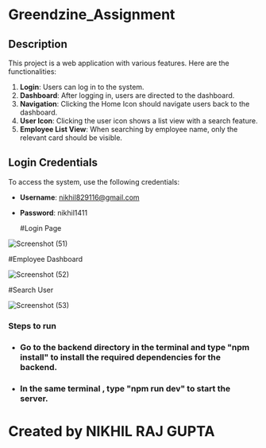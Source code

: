 # Greendzine_Assignment

## Description

This project is a web application with various features. Here are the functionalities:

1. **Login**: Users can log in to the system.
2. **Dashboard**: After logging in, users are directed to the dashboard.
3. **Navigation**: Clicking the Home Icon should navigate users back to the dashboard.
4. **User Icon**: Clicking the user icon shows a list view with a search feature.
5. **Employee List View**: When searching by employee name, only the relevant card should be visible.



## Login Credentials

To access the system, use the following credentials:

- **Username**: nikhil829116@gmail.com
- **Password**: nikhil1411

  #Login Page                                                                                                                           

![Screenshot (51)](https://github.com/user-attachments/assets/314ecc6c-cd65-464d-86a0-a1808f70ca6a)

  #Employee Dashboard

  ![Screenshot (52)](https://github.com/user-attachments/assets/75165896-4c32-41d3-9e0e-3d3c4526e93e)


   #Search  User

  ![Screenshot (53)](https://github.com/user-attachments/assets/0470de81-f216-4200-a624-6588e94d3d86)

  ### Steps to run 
  - ### Go to the backend directory in the terminal and type "npm install" to install the required dependencies for the backend.
  - ### In the same terminal , type "npm run dev" to start the server.



  # Created by NIKHIL RAJ GUPTA

